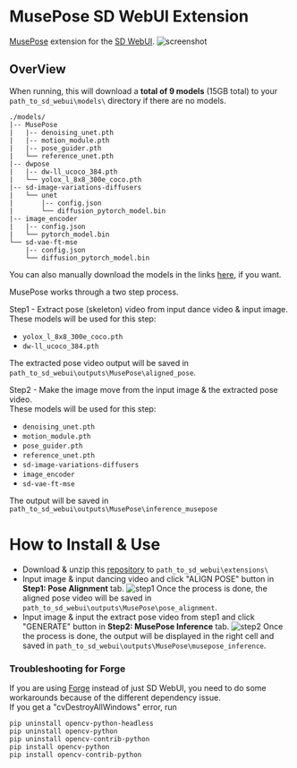 # MusePose SD WebUI Extension
[MusePose](https://github.com/TMElyralab/MusePose) extension for the [SD WebUI](https://github.com/AUTOMATIC1111/stable-diffusion-webui).
![screenshot](https://github.com/jhj0517/stable-diffusion-webui-MusePose/assets/97279763/aa982503-50c2-4093-9319-38510d51160b)


## OverView
When running, this will download a **total of 9 models** (15GB total) to your `path_to_sd_webui\models\` directory if there are no models.
```
./models/
|-- MusePose
|   |-- denoising_unet.pth
|   |-- motion_module.pth
|   |-- pose_guider.pth
|   └── reference_unet.pth
|-- dwpose
|   |-- dw-ll_ucoco_384.pth
|   └── yolox_l_8x8_300e_coco.pth
|-- sd-image-variations-diffusers
|   └── unet
|       |-- config.json
|       └── diffusion_pytorch_model.bin
|-- image_encoder
|   |-- config.json
|   └── pytorch_model.bin
└── sd-vae-ft-mse
    |-- config.json
    └── diffusion_pytorch_model.bin
```
You can also manually download the models in the links [here](https://github.com/TMElyralab/MusePose?tab=readme-ov-file#download-weights), if you want.

MusePose works through a two step process.
 
Step1 - Extract pose (skeleton) video from input dance video & input image.<br>
These models will be used for this step:
- `yolox_l_8x8_300e_coco.pth`
- `dw-ll_ucoco_384.pth`
  
The extracted pose video output will be saved in `path_to_sd_webui\outputs\MusePose\aligned_pose`.

Step2 - Make the image move from the input image & the extracted pose video.<br>
These models will be used for this step:
- `denoising_unet.pth`
- `motion_module.pth`
- `pose_guider.pth`
- `reference_unet.pth`
- `sd-image-variations-diffusers`
- `image_encoder`
- `sd-vae-ft-mse`

The output will be saved in 
`path_to_sd_webui\outputs\MusePose\inference_musepose`

# How to Install & Use
- Download & unzip this [repository](https://github.com/jhj0517/stable-diffusion-webui-MusePose/zipball/master) to `path_to_sd_webui\extensions\`
- Input image & input dancing video and click "ALIGN POSE" button in **Step1: Pose Alignment** tab.
![step1](https://github.com/jhj0517/stable-diffusion-webui-MusePose/assets/97279763/54a787ee-5bbc-4889-a9a9-453195fdab0b)
Once the process is done, the aligned pose video will be saved in `path_to_sd_webui\outputs\MusePose\pose_alignment`.
- Input image & input the extract pose video from step1 and click "GENERATE" button in **Step2: MusePose Inference** tab.
![step2](https://github.com/jhj0517/stable-diffusion-webui-MusePose/assets/97279763/30058906-06e2-4700-b622-bc023cb40d53)
Once the process is done, the output will be displayed in the right cell and saved in `path_to_sd_webui\outputs\MusePose\musepose_inference`. 

### Troubleshooting for Forge
If you are using [Forge](https://github.com/lllyasviel/stable-diffusion-webui-forge) instead of just SD WebUI, you need to do some workarounds because of the different dependency issue.<br>
If you get a "cvDestroyAllWindows" error, run
```
pip uninstall opencv-python-headless
pip uninstall opencv-python
pip uninstall opencv-contrib-python
pip install opencv-python
pip install opencv-contrib-python
```


